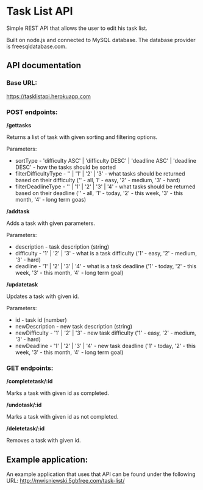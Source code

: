 # Task List API

Simple REST API that allows the user to edit his task list.

Built on node.js and connected to MySQL database. The database provider is freesqldatabase.com.

## API documentation

### Base URL:

https://tasklistapi.herokuapp.com

### POST endpoints:

**/gettasks**

Returns a list of task with given sorting and filtering options.

Parameters:
* sortType - 'difficulty ASC' | 'difficulty DESC' | 'deadline ASC' | 'deadline DESC' - how the tasks should be sorted
* filterDifficultyType - '' | '1' | '2' | '3' - what tasks should be returned based on their difficulty ('' - all, 1' - easy, '2' - medium, '3' - hard)
* filterDeadlineType - '' | '1' | '2' | '3' | '4' - what tasks should be returned based on their deadline ('' - all, '1' - today, '2' - this week, '3' - this month, '4' - long term goas)

**/addtask**

Adds a task with given parameters.

Parameters:
* description - task description (string)
* difficulty - '1' | '2' | '3' - what is a task difficulty ('1' - easy, '2' - medium, '3' - hard)
* deadline - '1' | '2' | '3' | '4' - what is a task deadline ('1' - today, '2' - this week, '3' - this month, '4' - long term goal)

**/updatetask**

Updates a task with given id.

Parameters:
* id - task id (number)
* newDescription - new task description (string)
* newDifficulty - '1' | '2' | '3' - new task difficulty ('1' - easy, '2' - medium, '3' - hard)
* newDeadline - '1' | '2' | '3' | '4' - new task deadline ('1' - today, '2' - this week, '3' - this month, '4' - long term goal)

### GET endpoints:

**/completetask/:id**

Marks a task with given id as completed.

**/undotask/:id**

Marks a task with given id as not completed.

**/deletetask/:id**

Removes a task with given id.

## Example application:

An example application that uses that API can be found under the following URL: http://mwisniewski.5gbfree.com/task-list/